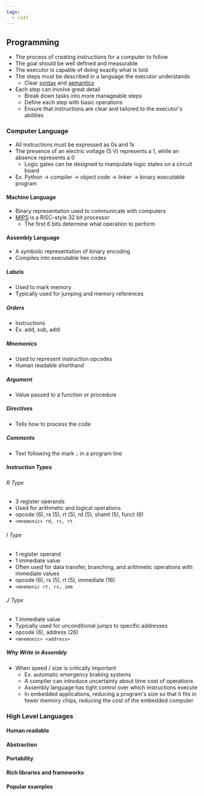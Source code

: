 ```yaml
---
tags:
  - cs47
---
```

## Programming
- The process of creating instructions for a computer to follow
- The goal should be well defined and measurable
- The executor is capable of doing exactly what is told
- The steps must be described in a language the executor understands
	- Clear [syntax](../CS%20152/1%20-%20Introduction.md#Syntax) and [semantics](../CS%20152/1%20-%20Introduction.md#Semantics)
- Each step can involve great detail
	- Break down tasks into more manageable steps
	- Define each step with basic operations
	- Ensure that instructions are clear and tailored to the executor's abilities
### Computer Language
- All instructions must be expressed as 0s and 1s
- The presence of an electric voltage (5 V) represents a 1, while an absence represents a 0
	- Logic gates can be designed to manipulate logic states on a circuit board
- Ex. Python -> compiler -> object code -> linker -> binary executable program
#### Machine Language
- Binary representation used to communicate with computers
- [MIPS](../CS%20152/3%20-%20Assembly.md) is a RISC-style 32 bit processor
	- The first 6 bits determine what operation to perform
#### Assembly Language
- A symbolic representation of binary encoding
- Compiles into executable hex codes
##### Labels
- Used to mark memory
- Typically used for jumping and memory references
##### Orders
- Instructions
- Ex. add, sub, addi
##### Mnemonics
- Used to represent instruction opcodes
- Human readable shorthand
##### Argument
- Value passed to a function or procedure
##### Directives
- Tells how to process the code
##### Comments
- Text following the mark `;` in a program line 
##### Instruction Types
###### R Type
- 3 register operands
- Used for arithmetic and logical operations
- opcode (6), rs (5), rt (5), rd (5), shamt (5), funct (6)
- `<mnemonic> rd, rs, rt`
###### I Type
- 1 register operand
- 1 immediate value
- Often used for data transfer, branching, and arithmetic operations with immediate values
- opcode (6), rs (5), rt (5), immediate (16)
- `<mnemonic rt, rs, imm`
###### J Type
- 1 immediate value
- Typically used for unconditional jumps to specific addresses
- opcode (6), address (26)
- `<mnemonic> <address>`
##### Why Write in Assembly
- When speed / size is critically important
	- Ex. automatic emergency braking systems
	- A compiler can introduce uncertainty about time cost of operations
	- Assembly language has tight control over which instructions execute
	- In embedded applications, reducing a program's size so that it fits in fewer memory chips, reducing the cost of the embedded computer
### High Level Languages
#### Human readable
#### Abstraction
#### Portability
#### Rich libraries and frameworks
#### Popular examples